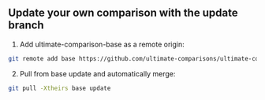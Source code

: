 ## Update your own comparison with the update branch

1. Add ultimate-comparison-base as a remote origin:

  ```bash
  git remote add base https://github.com/ultimate-comparisons/ultimate-comparison-BASE.git
  ```

2. Pull from base update and automatically merge:

  ```bash
  git pull -Xtheirs base update
  ```